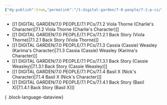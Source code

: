 ```yaml
---
{"dg-publish":true,"permalink":"/1-digital-garden/7-0-people/7-1-p-cs/7-1-1-player-characters-overview/","title":"Player Characters Overview","tags":["MOC"]}
---
```


- [[1 DIGITAL GARDEN/7.0 PEOPLE/7.1 PCs/7.1.2 Viola Thorne (Charlie's Character)\|7.1.2 Viola Thorne (Charlie's Character)]]
- [[1 DIGITAL GARDEN/7.0 PEOPLE/7.1 PCs/7.1.2.1 Back Story (Viola Thorne)\|7.1.2.1 Back Story (Viola Thorne)]]
- [[1 DIGITAL GARDEN/7.0 PEOPLE/7.1 PCs/7.1.3 Cassia (Cassie) Weasley (Karima's Character)\|7.1.3 Cassia (Cassie) Weasley (Karima's Character)]]
- [[1 DIGITAL GARDEN/7.0 PEOPLE/7.1 PCs/7.1.3.1 Back Story (Cassie Weasley)\|7.1.3.1 Back Story (Cassie Weasley)]]
- [[1 DIGITAL GARDEN/7.0 PEOPLE/7.1 PCs/7.1.4 Basil X (Nick's Character)\|7.1.4 Basil X (Nick's Character)]]
- [[1 DIGITAL GARDEN/7.0 PEOPLE/7.1 PCs/7.1.4.1 Back Story (Basil X)\|7.1.4.1 Back Story (Basil X)]]

{ .block-language-dataview}
